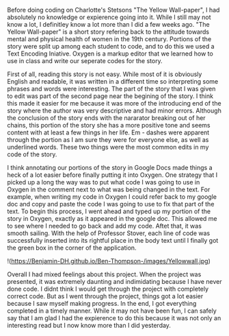 Before doing coding on Charlotte's Stetsons "The Yellow Wall-paper", I had absolutely no knowledge or expierence going into it. While I still may not know a lot, I definitley know a lot more than I did a few weeks ago. "The Yellow Wall-paper" is a short story refering back to the attitude towards mental and physical health of women in the 19th century. Portions of the story were split up among each student to code, and to do this we used a Text Encoding Iniative. Oxygen is a markup editor that we learned how to use in class and write our seperate codes for the story. 

First of all, reading this story is not easy. While most of it is obviously English and readable, it was written in a different time so interpreting some phrases and words were interesting. The part of the story that I was given to edit was part of the second page near the begining of the story. I think this made it easier for me because it was more of the introducing end of the story where the author was very descriptive and had minor errors. Although the conclusion of the story ends with the nararator breaking out of her chains, this portion of the story she has a more positive tone and seems content with at least a few things in her life. Em - dashes were apparent through the portion as I am sure they were for everyone else, as well as underlined words. These two things were the most common edits in my code of the story. 

I think annotating our portions of the story in Google Docs made things a heck of a lot easier before finally putting it into Oxygen. One strategy that I picked up a long the way was to put what code I was going to use in Oxygen in the comment next to what was being changed in the text. For example, when writing my code in Oxygen I could refer back to my google doc and copy and paste the code I was going to use to fix that part of the text. To begin this process, I went ahead and typed up my portion of the story in Oxygen, exactly as it appeared in the google doc. This allowed me to see where I needed to go back and add my code. Aftet that, it was smooth sailing. With the help of Professor Stover, each line of code was successfully inserted into its rightful place in the body text until I finally got the green box in the corner of the application. 

!(https://Benjamin-DH.github.io/Ben-Thompson-/images/Yellowwall.jpg)

Overall I had mixed feelings about this project. When the project was presented, it was extremely daunting and indimidating because I have never done code. I didnt think I would get through the project with completely correct code. But as I went through the project, things got a lot easier because I saw myself making progress. In the end, I got everything completed in a timely manner. While it may not have been fun, I can safely say that I am glad I had the expierence to do this because it was not only an interesting read but I now know more than I did yesterday. 
